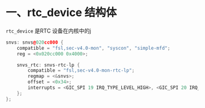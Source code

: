 
# 一、rtc_device 结构体

`rtc_device` 是RTC 设备在内核中的j
```cpp
snvs: snvs@020cc000 {
	compatible = "fsl,sec-v4.0-mon", "syscon", "simple-mfd";
	reg = <0x020cc000 0x4000>;

	snvs_rtc: snvs-rtc-lp {
		compatible = "fsl,sec-v4.0-mon-rtc-lp";
		regmap = <&snvs>;
		offset = <0x34>;
		interrupts = <GIC_SPI 19 IRQ_TYPE_LEVEL_HIGH>, <GIC_SPI 20 IRQ_TYPE_LEVEL_HIGH>;
	};
};
```
<!--stackedit_data:
eyJoaXN0b3J5IjpbLTk5MDY5NTI0M119
-->